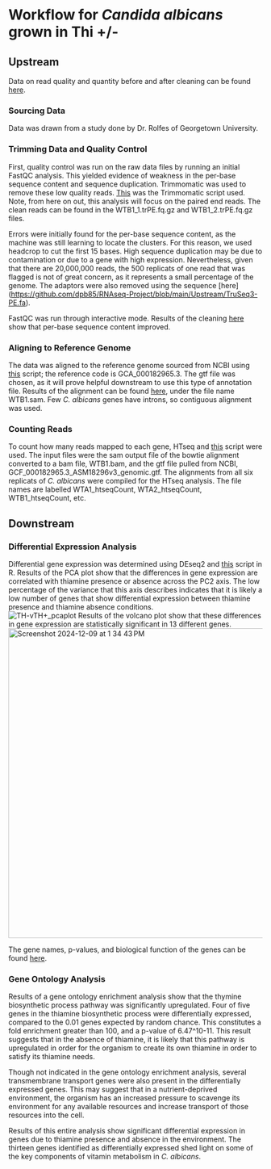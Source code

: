 # Workflow for _Candida albicans_ grown in Thi +/- 

## Upstream

Data on read quality and quantity before and after cleaning can be found [here](https://docs.google.com/spreadsheets/d/1AOa-XaTzR_PKMIRQDmu8oDTmawXXnkIwEjKOQkNC7Vs/edit?gid=0#gid=0).

### Sourcing Data

Data was drawn from a study done by Dr. Rolfes of Georgetown University. 

### Trimming Data and Quality Control

First, quality control was run on the raw data files by running an initial FastQC analysis. This yielded evidence of weakness in the per-base sequence content and sequence duplication. Trimmomatic was used to remove these low quality reads. [This](https://github.com/dpb85/RNAseq-Project/blob/main/Upstream/Scripts/alb_trm.SBATCH) was the Trimmomatic script used. Note, from here on out, this analysis will focus on the paired end reads. The clean reads can be found in the WTB1_1.trPE.fq.gz and WTB1_2.trPE.fq.gz files.

Errors were initially found for the per-base sequence content, as the machine was still learning to locate the clusters. For this reason, we used headcrop to cut the first 15 bases. High sequence duplication may be due to contamination or due to a gene with high expression. Nevertheless, given that there are 20,000,000 reads, the 500 replicats of one read that was flagged is not of great concern, as it represents a small percentage of the genome. The adaptors were also removed using the sequence [here] (https://github.com/dpb85/RNAseq-Project/blob/main/Upstream/TruSeq3-PE.fa). 

FastQC was run through interactive mode. Results of the cleaning [here](https://docs.google.com/spreadsheets/d/1AOa-XaTzR_PKMIRQDmu8oDTmawXXnkIwEjKOQkNC7Vs/edit?gid=0#gid=0) show that per-base sequence content improved.

### Aligning to Reference Genome

The data was aligned to the reference genome sourced from NCBI using [this](https://github.com/dpb85/RNAseq-Project/blob/main/Upstream/Scripts/alb_bwt.SBATCH) script; the reference code is GCA_000182965.3. The gtf file was chosen, as it will prove helpful downstream to use this type of annotation file. Results of the alignment can be found [here](https://docs.google.com/spreadsheets/d/1fa-FXVMlCXOZkbHSx_mMg0OXLMy9BeBJg8uWrEMpKGo/edit?gid=0#gid=0), under the file name WTB1.sam. Few _C. albicans_ genes have introns, so contiguous alignment was used.

### Counting Reads

To count how many reads mapped to each gene, HTseq and [this](https://github.com/dpb85/RNAseq-Project/blob/main/Upstream/Scripts/alb_htsq.SBATCH) script were used. The input files were the sam output file of the bowtie alignment converted to a bam file, WTB1.bam, and the gtf file pulled from NCBI, GCF_000182965.3_ASM18296v3_genomic.gtf. The alignments from all six replicats of _C. albicans_ were compiled for the HTseq analysis. The file names are labelled WTA1_htseqCount, WTA2_htseqCount, WTB1_htseqCount, etc.

## Downstream

### Differential Expression Analysis

Differential gene expression was determined using DEseq2 and [this](https://github.com/dpb85/RNAseq-Project/blob/main/Downstream/calb_DESeq_script_FINAL.R) script in R. 
Results of the PCA plot show that the differences in gene expression are correlated with thiamine presence or absence across the PC2 axis. The low percentage of the variance that this axis describes indicates that it is likely a low number of genes that show differential expression between thiamine presence and thiamine absence conditions.  
![TH-vTH+_pcaplot](https://github.com/user-attachments/assets/7661b367-b973-4d73-8bc1-b9a34910fc15)
Results of the volcano plot show that these differences in gene expression are statistically significant in 13 different genes.<img width="614" alt="Screenshot 2024-12-09 at 1 34 43 PM" src="https://github.com/user-attachments/assets/acd6251d-7981-47f7-8fe5-f97dab31da4d">

The gene names, p-values, and biological function of the genes can be found [here](https://docs.google.com/spreadsheets/d/1_c6l934VuI1iEprC6hadYm-PaygesRUPCh1upRf_XD8/edit?gid=1743740104#gid=1743740104).

### Gene Ontology Analysis

Results of a gene ontology enrichment analysis show that the thymine biosynthetic process pathway was significantly upregulated. Four of five genes in the thiamine biosynthetic process were differentially expressed, compared to the 0.01 genes expected by random chance. This constitutes a fold enrichment greater than 100, and a p-value of 6.47^10-11. This result suggests that in the absence of thiamine, it is likely that this pathway is upregulated in order for the organism to create its own thiamine in order to satisfy its thiamine needs.

Though not indicated in the gene ontology enrichment analysis, several transmembrane transport genes were also present in the differentially expressed genes. This may suggest that in a nutrient-deprived environment, the organism has an increased pressure to scavenge its environment for any available resources and increase transport of those resources into the cell.


Results of this entire analysis show significant differential expression in genes due to thiamine presence and absence in the environment. The thirteen genes identified as differentially expressed shed light on some of the key components of vitamin metabolism in _C. albicans_.
